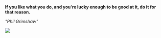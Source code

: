 **If you like what you do, and you're lucky enough to be good at it, do it for that reason.**

*"Phil Grimshaw"*

![](https://api.nosense.lol/ghvc/?username=cdfrm)